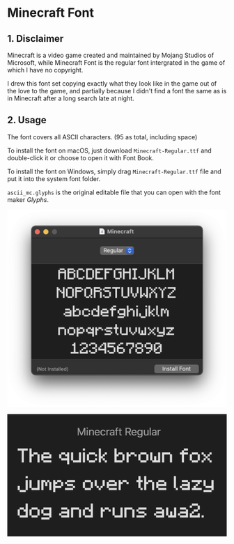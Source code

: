 # Minecraft Font

## 1. Disclaimer

Minecraft is a video game created and maintained by Mojang Studios of Microsoft, while Minecraft Font is the regular font intergrated in the game of which I have no copyright.

I drew this font set copying exactly what they look like in the game out of the love to the game, and partially because I didn't find a font the same as is in Minecraft after a long search late at night.

## 2. Usage

The font covers all ASCII characters. (95 as total, including space)

To install the font on macOS, just download `Minecraft-Regular.ttf` and double-click it or choose to open it with Font Book.

To install the font on Windows, simply drag `Minecraft-Regular.ttf` file and put it into the system font folder.

`ascii_mc.glyphs` is the original editable file that you can open with the font maker *Glyphs*.

![Part of the Characters](./img_1.png)

![A Sample of the Font](./img_0.png)
